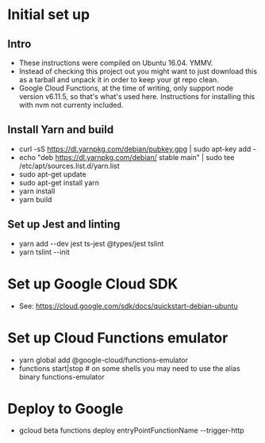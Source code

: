# Initial set up

## Intro
* These instructions were compiled on Ubuntu 16.04. YMMV.
* Instead of checking this project out you might want to just download this as a tarball and unpack it in order to keep your gt repo clean.
* Google Cloud Functions, at the time of writing, only support node version v6.11.5, so that's what's used here. Instructions for installing this with nvm not currenty included. 

## Install Yarn and build
* curl -sS https://dl.yarnpkg.com/debian/pubkey.gpg | sudo apt-key add -
* echo "deb https://dl.yarnpkg.com/debian/ stable main" | sudo tee /etc/apt/sources.list.d/yarn.list
* sudo apt-get update
* sudo apt-get install yarn
* yarn install
* yarn build


## Set up Jest and linting 
* yarn add --dev jest ts-jest @types/jest tslint
* yarn tslint --init

# Set up Google Cloud SDK
* See: https://cloud.google.com/sdk/docs/quickstart-debian-ubuntu

# Set up Cloud Functions emulator
* yarn global add @google-cloud/functions-emulator
* functions start|stop  # on some shells you may need to use the alias binary functions-emulator

# Deploy to Google
* gcloud beta functions deploy entryPointFunctionName --trigger-http
